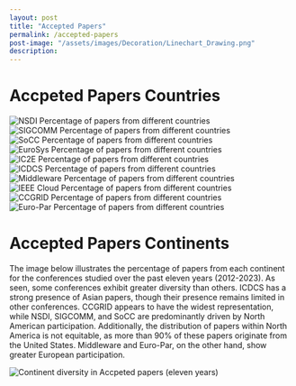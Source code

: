 ```yaml
---
layout: post
title: "Accepted Papers"
permalink: /accepted-papers
post-image: "/assets/images/Decoration/Linechart_Drawing.png"
description:
---
```


# Accpeted Papers Countries

<div class="pair-image-container">
    <img src="/assets/images/Accepted-papers/NSDI.png" alt="NSDI Percentage of papers from different countries">
    <img src="/assets/images/Accepted-papers/SIGCOMM.png" alt="SIGCOMM Percentage of papers from different countries">
</div>

<div class="pair-image-container">
    <img src="/assets/images/Accepted-papers/SoCC.png" alt="SoCC Percentage of papers from different countries">
    <img src="/assets/images/Accepted-papers/EuroSys.png" alt="EuroSys Percentage of papers from different countries">
</div>

<div class="pair-image-container">
    <img src="/assets/images/Accepted-papers/IC2E.png" alt="IC2E Percentage of papers from different countries">
    <img src="/assets/images/Accepted-papers/ICDCS.png" alt="ICDCS Percentage of papers from different countries">
</div>

<div class="pair-image-container">
    <img src="/assets/images/Accepted-papers/Middleware.png" alt="Middleware Percentage of papers from different countries">
    <img src="/assets/images/Accepted-papers/IEEECloud.png" alt="IEEE Cloud Percentage of papers from different countries">
</div>

<div class="pair-image-container">
    <img src="/assets/images/Accepted-papers/CCGRID.png" alt="CCGRID Percentage of papers from different countries">
    <img src="/assets/images/Accepted-papers/EuroPar.png" alt="Euro-Par Percentage of papers from different countries">
</div>

# Accepted Papers Continents

The image below illustrates the percentage of papers from each continent for the conferences studied over the past eleven years (2012-2023). As seen, some conferences exhibit greater diversity than others. ICDCS has a strong presence of Asian papers, though their presence remains limited in other conferences. CCGRID appears to have the widest representation, while NSDI, SIGCOMM, and SoCC are predominantly driven by North American participation. Additionally, the distribution of papers within North America is not equitable, as more than 90% of these papers originate from the United States. Middleware and Euro-Par, on the other hand, show greater European participation.

<img src="/assets/images/Accepted-papers/GeneralContinentDistributionOfAcceptedPapers.png" alt="Continent diversity in Accpeted papers (eleven years)"  style="display: block; margin: auto; max-width: 100%">